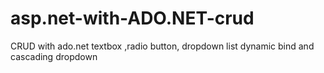 # asp.net-with-ADO.NET-crud
CRUD with ado.net textbox ,radio button, dropdown list dynamic bind and cascading dropdown

